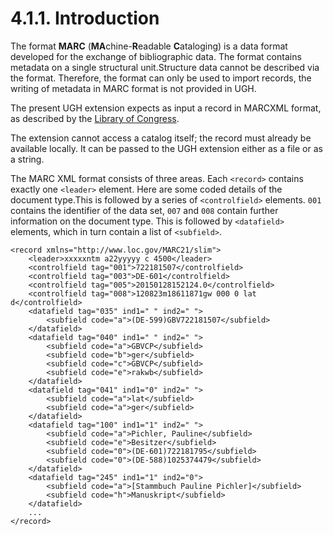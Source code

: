 # 4.1.1. Introduction

The format **MARC** \(**MA**chine-**R**eadable **C**ataloging\) is a data format developed for the exchange of bibliographic data. The format contains metadata on a single structural unit.Structure data cannot be described via the format. Therefore, the format can only be used to import records, the writing of metadata in MARC format is not provided in UGH.

The present UGH extension expects as input a record in MARCXML format, as described by the [Library of Congress](http://www.loc.gov/marc/bibliographic/).

The extension cannot access a catalog itself; the record must already be available locally. It can be passed to the UGH extension either as a file or as a string.

The MARC XML format consists of three areas. Each `<record>` contains exactly one `<leader>` element. Here are some coded details of the document type.This is followed by a series of `<controlfield>` elements. `001` contains the identifier of the data set, `007` and `008` contain further information on the document type. This is followed by `<datafield>` elements, which in turn contain a list of `<subfield>`.

```markup
<record xmlns="http://www.loc.gov/MARC21/slim">
    <leader>xxxxxntm a22yyyyy c 4500</leader>
    <controlfield tag="001">722181507</controlfield>
    <controlfield tag="003">DE-601</controlfield>
    <controlfield tag="005">20150128152124.0</controlfield>
    <controlfield tag="008">120823m18611871gw 000 0 lat d</controlfield>
    <datafield tag="035" ind1=" " ind2=" ">
        <subfield code="a">(DE-599)GBV722181507</subfield>
    </datafield>
    <datafield tag="040" ind1=" " ind2=" ">
        <subfield code="a">GBVCP</subfield>
        <subfield code="b">ger</subfield>
        <subfield code="c">GBVCP</subfield>
        <subfield code="e">rakwb</subfield>
    </datafield>
    <datafield tag="041" ind1="0" ind2=" ">
        <subfield code="a">lat</subfield>
        <subfield code="a">ger</subfield>
    </datafield>
    <datafield tag="100" ind1="1" ind2=" ">
        <subfield code="a">Pichler, Pauline</subfield>
        <subfield code="e">Besitzer</subfield>
        <subfield code="0">(DE-601)722181795</subfield>
        <subfield code="0">(DE-588)1025374479</subfield>
    </datafield>
    <datafield tag="245" ind1="1" ind2="0">
        <subfield code="a">[Stammbuch Pauline Pichler]</subfield>
        <subfield code="h">Manuskript</subfield>
    </datafield> 
    ...
</record>
```

